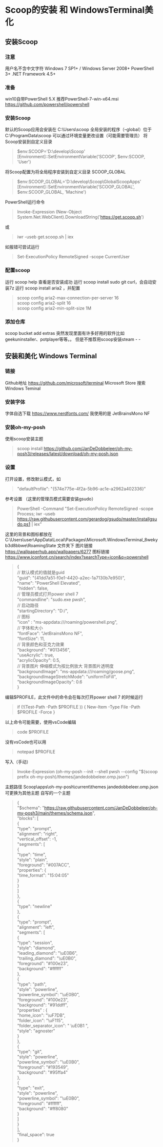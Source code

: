 # Scoop的安装 和 WindowsTerminal美化



## 安装Scoop

### 注意
用户名不含中文字符
Windows 7 SP1+ / Windows Server 2008+
PowerShell 3+
.NET Framework 4.5+

### 准备
win10自带PowerShell 5.X
推荐PowerShell-7-win-x64.msi  https://github.com/powershell/powershell

### 安装Scoop
默认的Scoop应用会安装在 C:\Users<user>\scoop
全局安装的程序（–global）位于C:\ProgramData\scoop
可以通过环境变量更改设置（可能需要管理员）
将Scoop安装到自定义目录
>\$env:SCOOP='D:\develop\Scoop'  
>[Environment]::SetEnvironmentVariable('SCOOP', $env:SCOOP, 'User')

将Scoop配置为将全局程序安装到自定义目录 SCOOP_GLOBAL
>\$env:SCOOP_GLOBAL='D:\develop\Scoop\GlobalScoopApps'  
>[Environment]::SetEnvironmentVariable('SCOOP_GLOBAL', $env:SCOOP_GLOBAL, 'Machine')


PowerShell运行命令
>Invoke-Expression (New-Object System.Net.WebClient).DownloadString('https://get.scoop.sh')

或
>iwr -useb get.scoop.sh | iex

如报错可尝试运行
>Set-ExecutionPolicy RemoteSigned -scope CurrentUser

### 配置scoop
运行 scoop help 查看是否安装成功
运行 scoop install sudo git curl，会自动安装7z
运行 scoop install aria2 ，并配置
>scoop config aria2-max-connection-per-server 16  
>scoop config aria2-split 16  
>scoop config aria2-min-split-size 1M

### 添加仓库
scoop bucket add extras
突然发现里面有许多好用的软件比如geekuninstaller、potplayer等等。。
但是不推荐用scoop安装steam - -







## 安装和美化 Windows Terminal

### 链接
Github地址 https://github.com/microsoft/terminal
Microsoft Store 搜索 Windows Teminal

### 安装字体
字体自选下载 https://www.nerdfonts.com/
我使用的是 JetBrainsMono NF

### 安装oh-my-posh
使用scoop安装主题
>scoop install https://github.com/JanDeDobbeleer/oh-my-posh3/releases/latest/download/oh-my-posh.json

### 设置
打开设置，修改默认模式，如
>"defaultProfile": "{574e775e-4f2a-5b96-ac1e-a2962a402336}"

参考设置
（这里的管理员模式需要安装gsudo）
>PowerShell -Command "Set-ExecutionPolicy RemoteSigned -scope Process; iwr -useb https://raw.githubusercontent.com/gerardog/gsudo/master/installgsudo.ps1 | iex"

这里的背景和图标都放在 C:\Users\user\AppData\Local\Packages\Microsoft.WindowsTerminal_8wekyb3d8bbwe\RoamingState 文件夹下
图片链接 https://wallpaperhub.app/wallpapers/6277
图标链接 https://www.iconfont.cn/search/index?searchType=icon&q=powershell
>{  
    // 默认模式的值就是guid  
    "guid": "{41dd7a51-f0e1-4420-a2ec-1a7130b7e950}",  
    "name": "PowerShell Elevated",  
    "hidden": false,  
    // 管理员模式打开power shell 7  
    "commandline": "sudo.exe pwsh",  
    // 启动路径  
    "startingDirectory": "D:/",  
    // 图标  
    "icon" : "ms-appdata:///roaming/powershell.png",  
    // 字体和大小  
    "fontFace": "JetBrainsMono NF",  
    "fontSize": 11,  
    // 背景颜色和亚克力效果  
    "background": "#013456",  
    "useAcrylic": true,  
    "acrylicOpacity": 0.5,  
    // 背景图片 伸缩模式为按比例放大 背景图片透明度  
    "backgroundImage": "ms-appdata:///roaming/goose.png",  
    "backgroundImageStretchMode": "uniformToFill",  
    "backgroundImageOpacity": 0.6  
}

编辑$PROFILE，此文件中的命令会在每次打开power shell 7 的时候运行
>if (!(Test-Path -Path \$PROFILE )) { New-Item -Type File -Path $PROFILE -Force }

以上命令可能需要，使用vsCode编辑
>code $PROFILE

没有vsCode也可以用
>notepad $PROFILE

写入（手动）
>Invoke-Expression (oh-my-posh --init --shell pwsh --config "$(scoop prefix oh-my-posh)/themes/jandedobbeleer.omp.json")

主题路径 Scoop\apps\oh-my-posh\current\themes
jandedobbeleer.omp.json可更换为其他主题
自写的一个主题
>{  
  "$schema": "https://raw.githubusercontent.com/JanDeDobbeleer/oh-my-posh3/main/themes/schema.json",  
  "blocks": [  
    {  
      "type": "prompt",  
      "alignment": "right",  
      "vertical_offset": -1,  
      "segments": [  
        {  
          "type": "time",  
          "style": "plain",  
          "foreground": "#007ACC",  
          "properties": {  
            "time_format": "15:04:05"  
          }  
        }  
      ]  
    },  
    {  
      "type": "newline"  
    },  
    {  
      "type": "prompt",  
      "alignment": "left",  
      "segments": [  
        {  
          "type": "session",  
          "style": "diamond",  
          "leading_diamond": "\uE0B6",  
          "trailing_diamond": "\uE0B0",  
          "foreground": "#100e23",  
          "background": "#ffffff"  
        },  
        {  
          "type": "path",  
          "style": "powerline",  
          "powerline_symbol": "\uE0B0",  
          "foreground": "#100e23",  
          "background": "#91ddff",  
          "properties" : {  
              "home_icon": "\uF7DB",  
              "folder_icon": "\uF115",  
              "folder_separator_icon": " \uE0B1 ",  
              "style": "agnoster"  
          }  
        },  
        {  
          "type": "git",  
          "style": "powerline",  
          "powerline_symbol": "\uE0B0",  
          "foreground": "#193549",  
          "background": "#95ffa4"  
        },  
        {  
          "type": "exit",  
          "style": "powerline",  
          "powerline_symbol": "\uE0B0",  
          "foreground": "#ffffff",  
          "background": "#ff8080"  
        }  
      ]  
    }  
  ],  
  "final_space": true  
}  





